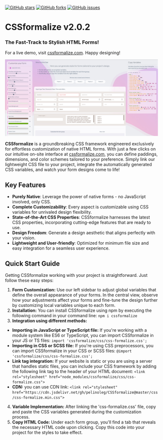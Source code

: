 [![GitHub stars](https://img.shields.io/github/stars/pelinoleg/CSSformalize.svg)](https://github.com/pelinoleg/CSSformalize/stargazers)
[![GitHub forks](https://img.shields.io/github/forks/pelinoleg/CSSformalize.svg)](https://github.com/pelinoleg/CSSformalize/network)
[![GitHub issues](https://img.shields.io/github/issues/pelinoleg/CSSformalize.svg)](https://github.com/pelinoleg/CSSformalize/issues)


# CSSformalize v2.0.2
### The Fast-Track to Stylish HTML Forms!

For a live demo, visit [cssformalize.com](http://cssformalize.com). Happy designing!


![Dark and Light mode example for custom css forms](https://github.com/pelinoleg/CSSformalize/blob/master/screen.jpg)



**CSSformalize** is a groundbreaking CSS framework engineered exclusively for effortless customization of native HTML forms. With just a few clicks on our intuitive on-site interface at [cssformalize.com](http://cssformalize.com), you can define paddings, dimensions, and color schemes tailored to your preference. Simply link our lightweight CSS file to your project, integrate the automatically generated CSS variables, and watch your form designs come to life!

## Key Features
- **Purely Native**: Leverage the power of native forms - no JavaScript involved, only CSS.
- **Complete Customizability**: Every aspect is customizable using CSS variables for unrivaled design flexibility.
- **State-of-the-Art CSS Properties**: CSSformalize harnesses the latest CSS properties, incorporating cutting-edge features that are ready to use.
- **Design Freedom**: Generate a design aesthetic that aligns perfectly with your vision.
- **Lightweight and User-friendly**: Optimized for minimum file size and easy integration for a seamless user experience.

## Quick Start Guide
Getting CSSformalize working with your project is straightforward. Just follow these easy steps:

1.  **Form Customization:** Use our left sidebar to adjust global variables that define the overall appearance of your forms. In the central view, observe how your adjustments affect your forms and fine-tune the design further by customizing local variables unique to each form.
2.  **Installation:** You can install CSSformalize using npm by executing the following command in your command line: `npm i cssformalize`
3.  **Integration using different methods:**
   *   **Importing in JavaScript or TypeScript file:** If you're working with a module system like ES6 or TypeScript, you can import CSSformalize in your JS or TS files: `import 'cssformalize/css/css-formalize.css';`
   *   **Importing in CSS or SCSS file:** If you're using CSS preprocessors, you can import CSSformalize in your CSS or SCSS files: `@import 'cssformalize/css/css-formalize.css';`
   *   **Link tag integration:** If your website is static or you are using a server that handles static files, you can include your CSS framework by adding the following link tag to the header of your HTML document: `<link rel="stylesheet" href="node_modules/cssformalize/css/css-formalize.css">`
   *   **CDN:** you can use CDN link: `<link rel="stylesheet" href="https://cdn.jsdelivr.net/gh/pelinoleg/CSSformalize@master/css/css-formalize.min.css">`
4.  **Variable Implementation:** After linking the 'css-formalize.css' file, copy and paste the CSS variables generated during the customization process.
5.  **Copy HTML Code:** Under each form group, you'll find a tab that reveals the necessary HTML code upon clicking. Copy this code into your project for the styles to take effect.
